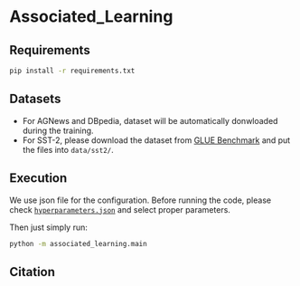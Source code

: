
# Associated_Learning

## Requirements

```bash
pip install -r requirements.txt
```

## Datasets

* For AGNews and DBpedia, dataset will be automatically donwloaded during the training.
* For SST-2, please download the dataset from [GLUE Benchmark](https://gluebenchmark.com/tasks) and put the files into `data/sst2/`.

## Execution

We use json file for the configuration. Before running the code, please check [`hyperparameters.json`](configs/) and select proper parameters.

Then just simply run:

```bash
python -m associated_learning.main
```

## Citation
